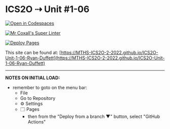 # ICS2O ⇢ Unit #1-06

[![Open in Codespaces](https://classroom.github.com/assets/launch-codespace-f4981d0f882b2a3f0472912d15f9806d57e124e0fc890972558857b51b24a6f9.svg)](https://classroom.github.com/open-in-codespaces?assignment_repo_id=10270431)

[![Mr Coxall's Super Linter](https://github.com/MTHS-ICS2O-2-2022/ICS2O-Unit-1-06-Ryan-Duffett/workflows/Mr%20Coxall's%20Super%20Linter/badge.svg)](https://github.com/MTHS-ICS2O-2-2022/ICS2O-Unit-1-06-Ryan-Duffett/actions)

[![Deploy Pages](https://github.com/MTHS-ICS2O-2-2022/ICS2O-Unit-1-06-Ryan-Duffett/workflows/Deploy%20Pages/badge.svg)](https://github.com/MTHS-ICS2O-2-2022/ICS2O-Unit-1-06-Ryan-Duffett/actions)

This site can be found at: [https://MTHS-ICS2O-2-2022.github.io/ICS2O-Unit-1-06-Ryan-Duffett](https://MTHS-ICS2O-2-2022.github.io/ICS2O-Unit-1-06-Ryan-Duffett)

---

**NOTES ON INITIAL LOAD:**
- remember to goto on the menu bar:
  - File
  - Go to Repository
  - ⚙ Settings
  - 🗔 Pages
    - then from the "Deploy from a branch ▼" button, select "GitHub Actions"
